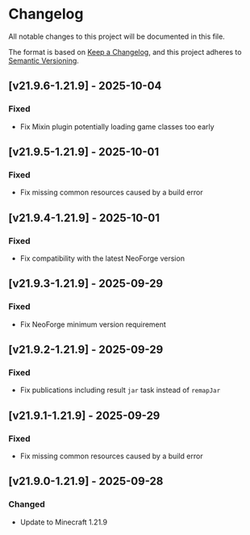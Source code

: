 # Changelog

All notable changes to this project will be documented in this file.

The format is based on [Keep a Changelog](https://keepachangelog.com/en/1.1.0/),
and this project adheres to [Semantic Versioning](https://semver.org/spec/v2.0.0.html).

## [v21.9.6-1.21.9] - 2025-10-04

### Fixed

- Fix Mixin plugin potentially loading game classes too early

## [v21.9.5-1.21.9] - 2025-10-01

### Fixed

- Fix missing common resources caused by a build error

## [v21.9.4-1.21.9] - 2025-10-01

### Fixed

- Fix compatibility with the latest NeoForge version

## [v21.9.3-1.21.9] - 2025-09-29

### Fixed

- Fix NeoForge minimum version requirement

## [v21.9.2-1.21.9] - 2025-09-29

### Fixed

- Fix publications including result `jar` task instead of `remapJar`

## [v21.9.1-1.21.9] - 2025-09-29

### Fixed

- Fix missing common resources caused by a build error

## [v21.9.0-1.21.9] - 2025-09-28

### Changed

- Update to Minecraft 1.21.9
